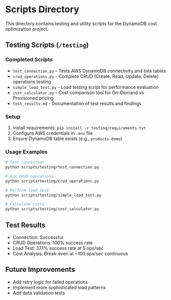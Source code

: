 # Scripts Directory

This directory contains testing and utility scripts for the DynamoDB cost optimization project.

## Testing Scripts (`/testing`)

### Completed Scripts
- `test_connection.py` - Tests AWS DynamoDB connectivity and lists tables
- `crud_operations.py` - Complete CRUD (Create, Read, Update, Delete) operations testing
- `simple_load_test.py` - Load testing script for performance evaluation
- `cost_calculator.py` - Cost comparison tool for On-Demand vs Provisioned pricing
- `test_results.md` - Documentation of test results and findings

### Setup
1. Install requirements: `pip install -r testing/requirements.txt`
2. Configure AWS credentials in `.env` file
3. Ensure DynamoDB table exists (e.g., `products-demo`)

### Usage Examples
```bash
# Test connection
python scripts/testing/test_connection.py

# Run CRUD operations
python scripts/testing/crud_operations.py

# Perform load test
python scripts/testing/simple_load_test.py

# Calculate costs
python scripts/testing/cost_calculator.py
```

## Test Results
- Connection: Successful
- CRUD Operations: 100% success rate
- Load Test: 37.1% success rate at 5 ops/sec
- Cost Analysis: Break-even at ~100 ops/sec continuous

## Future Improvements
- Add retry logic for failed operations
- Implement more sophisticated load patterns
- Add data validation tests
